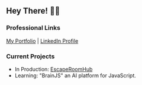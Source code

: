 ## Hey There! 🙋‍♂️ 
### Professional Links
[My Portfolio](https://dlittlefield81.github.io/reactportfolio/) | [LinkedIn Profile](https://www.linkedin.com/in/dennislittlefield/)

### Current Projects

- In Production: [EscapeRoomHub](https://github.com/DLittlefield81/EscapeRoomHub)
- Learning: "BrainJS" an AI platform for JavaScript.
